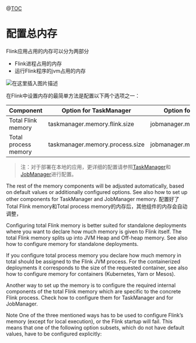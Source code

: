 @[TOC](flink程序内存设置)
# 配置总内存
Flink应用占用的内存可以分为两部分
- Flink进程占用的内存
- 运行Flink程序的jvm占用的内存

![在这里插入图片描述](https://img-blog.csdnimg.cn/20210201140722303.png)

在Flink中设置内存的最简单方法是配置以下两个选项之一：

Component     |  Option for TaskManager  |  Option for JobManager 
-------- | ----- | -----
Total Flink memory  | taskmanager.memory.flink.size |  jobmanager.memory.flink.size
Total process memory  | taskmanager.memory.process.size | jobmanager.memory.process.size


>注：对于部署在本地的应用，更详细的配置请参照[TaskManager](https://ci.apache.org/projects/flink/flink-docs-release-1.12/deployment/memory/mem_setup_tm.html#local-execution)和[JobManager](https://ci.apache.org/projects/flink/flink-docs-release-1.12/deployment/memory/mem_setup_jobmanager.html#local-execution)进行配置。

The rest of the memory components will be adjusted automatically, based on default values or additionally configured options. See also how to set up other components for TaskManager and JobManager memory.
配置好了Total Flink memory和Total process memory的内存后，其他组件的内存会自动调整，

Configuring total Flink memory is better suited for standalone deployments where you want to declare how much memory is given to Flink itself. The total Flink memory splits up into JVM Heap and Off-heap memory. See also how to configure memory for standalone deployments.

If you configure total process memory you declare how much memory in total should be assigned to the Flink JVM process. For the containerized deployments it corresponds to the size of the requested container, see also how to configure memory for containers (Kubernetes, Yarn or Mesos).

Another way to set up the memory is to configure the required internal components of the total Flink memory which are specific to the concrete Flink process. Check how to configure them for TaskManager and for JobManager.

Note One of the three mentioned ways has to be used to configure Flink’s memory (except for local execution), or the Flink startup will fail. This means that one of the following option subsets, which do not have default values, have to be configured explicitly:






